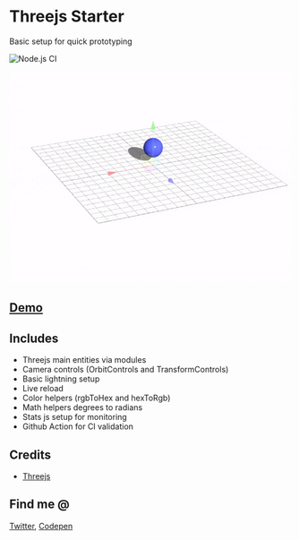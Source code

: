 # Threejs Starter

Basic setup for quick prototyping

![Node.js CI](https://github.com/iondrimba/obstacles/workflows/Node.js%20CI/badge.svg)

![Image Title](https://raw.githubusercontent.com/iondrimba/images/master/threejs-starter.gif)

## [Demo](https://iondrimba.github.io/threejs-starter/public/)

## Includes

* Threejs main entities via modules
* Camera controls (OrbitControls and TransformControls)
* Basic lightning setup
* Live reload
* Color helpers (rgbToHex and hexToRgb)
* Math helpers degrees to radians
* Stats js setup for monitoring
* Github Action for CI validation

## Credits

* [Threejs](https://threejs.org/)

## Find me @

[Twitter](https://twitter.com/code__music), [Codepen](https://codepen.io/iondrimba/)
